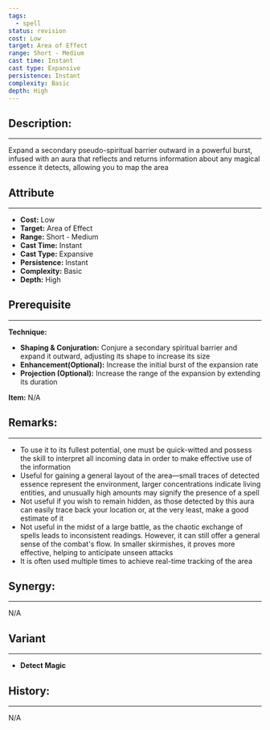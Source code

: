 ```yaml
---
tags:
  - spell
status: revision
cost: Low
target: Area of Effect
range: Short - Medium
cast time: Instant
cast type: Expansive
persistence: Instant
complexity: Basic
depth: High
---
```

## Description:  
---  
Expand a secondary pseudo-spiritual barrier outward in a powerful burst, infused with an aura that reflects and returns information about any magical essence it detects, allowing you to map the area  
  
## Attribute  
___  
- __Cost:__ Low  
- __Target:__ Area of Effect  
- __Range:__ Short - Medium  
- __Cast Time:__ Instant  
- __Cast Type:__ Expansive  
- __Persistence:__ Instant  
- __Complexity:__ Basic  
- __Depth:__ High  
  
## Prerequisite  
___  
  
__Technique:__  
  
- __Shaping & Conjuration:__ Conjure a secondary spiritual barrier and expand it outward, adjusting its shape to increase its size  
- __Enhancement(Optional):__ Increase the initial burst of the expansion rate  
- __Projection (Optional):__ Increase the range of the expansion by extending its duration  
  
__Item:__ N/A  
  
## Remarks:  
___  
- To use it to its fullest potential, one must be quick-witted and possess the skill to interpret all incoming data in order to make effective use of the information  
- Useful for gaining a general layout of the area—small traces of detected essence represent the environment, larger concentrations indicate living entities, and unusually high amounts may signify the presence of a spell  
- Not useful if you wish to remain hidden, as those detected by this aura can easily trace back your location or, at the very least, make a good estimate of it  
- Not useful in the midst of a large battle, as the chaotic exchange of spells leads to inconsistent readings. However, it can still offer a general sense of the combat's flow. In smaller skirmishes, it proves more effective, helping to anticipate unseen attacks  
- It is often used multiple times to achieve real-time tracking of the area  
  
## Synergy:  
___  
N/A  
  
## Variant  
___  
- __Detect Magic__  
  
## History:  
___  
N/A